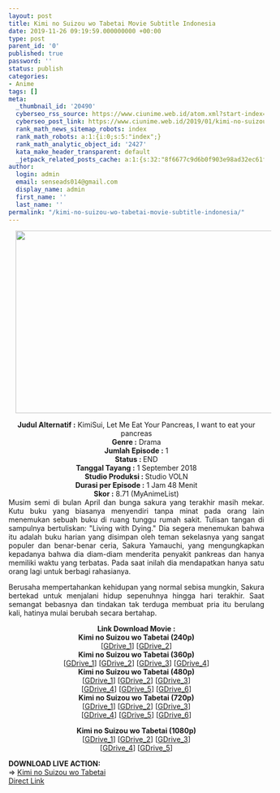 ```yaml
---
layout: post
title: Kimi no Suizou wo Tabetai Movie Subtitle Indonesia
date: 2019-11-26 09:19:59.000000000 +00:00
type: post
parent_id: '0'
published: true
password: ''
status: publish
categories:
- Anime
tags: []
meta:
  _thumbnail_id: '20490'
  cyberseo_rss_source: https://www.ciunime.web.id/atom.xml?start-index=1501&max-results=150
  cyberseo_post_link: https://www.ciunime.web.id/2019/01/kimi-no-suizou-wo-tabetai-movie.html
  rank_math_news_sitemap_robots: index
  rank_math_robots: a:1:{i:0;s:5:"index";}
  rank_math_analytic_object_id: '2427'
  kata_make_header_transparent: default
  _jetpack_related_posts_cache: a:1:{s:32:"8f6677c9d6b0f903e98ad32ec61f8deb";a:2:{s:7:"expires";i:1663450225;s:7:"payload";a:0:{}}}
author:
  login: admin
  email: senseads014@gmail.com
  display_name: admin
  first_name: ''
  last_name: ''
permalink: "/kimi-no-suizou-wo-tabetai-movie-subtitle-indonesia/"
---
```

<div class="separator" style="clear: both; text-align: center;"><a href="https://3.bp.blogspot.com/-6dpJvU8EpjM/XEs7TkanvFI/AAAAAAAAIhU/RDhys1dHlMICdReGOubKH68zxsioqEcTwCLcBGAs/s1600/Kimi%2Bno%2BSuizou%2Bwo%2BTabetai.jpg" imageanchor="1" style="margin-left: 1em; margin-right: 1em;"><img border="0" data-original-height="720" data-original-width="1280" height="360" src="{{ site.baseurl }}/assets/2019/11/Kimi%2Bno%2BSuizou%2Bwo%2BTabetai.jpg" width="640" /></a></div>
<p>
<div style="text-align: center;"><b>Judul</b><b><b> Alternatif</b> :</b> KimiSui, Let Me Eat Your Pancreas, I want to eat your pancreas </div>
<div style="text-align: center;"><b><b>Genre :</b></b> Drama</div>
<div style="text-align: center;"><b>Jumlah Episode :</b> 1<br /><b>Status :&nbsp;</b>END<br /><b>Tanggal Tayang :</b> 1 September 2018<br /><b>Studio Produksi : </b>Studio VOLN<br /><b>Durasi per Episode :</b> 1 Jam 48 Menit</div>
<div style="text-align: center;"><b>Skor :</b> 8.71 (MyAnimeList)</div>
<div style="text-align: center;"></div>
<div style="text-align: justify;">Musim semi di bulan April dan bunga sakura yang terakhir masih mekar. Kutu buku yang biasanya menyendiri tanpa minat pada orang lain menemukan sebuah buku di ruang tunggu rumah sakit. Tulisan tangan di sampulnya bertuliskan: "Living with Dying." Dia segera menemukan bahwa itu adalah buku harian yang disimpan oleh teman sekelasnya yang sangat populer dan benar-benar ceria, Sakura Yamauchi, yang mengungkapkan kepadanya bahwa dia diam-diam menderita penyakit pankreas dan hanya memiliki waktu yang terbatas. Pada saat inilah dia mendapatkan hanya satu orang lagi untuk berbagi rahasianya.</p>
<p>Berusaha mempertahankan kehidupan yang normal sebisa mungkin, Sakura bertekad untuk menjalani hidup sepenuhnya hingga hari terakhir. Saat semangat bebasnya dan tindakan tak terduga membuat pria itu berulang kali, hatinya mulai berubah secara bertahap.</p></div>
<div style="text-align: justify;"></div>
<div style="text-align: justify;"></div>
<div style="text-align: center;"><b>Link Download Movie :</b></div>
<div style="text-align: center;">
<div style="text-align: center;"><b>Kimi no Suizou wo Tabetai (240p)</b></div>
<div style="text-align: center;">
<div style="text-align: center;">[<a href="https://drive.google.com/uc?id=1CaoqrDffDGnzh4bc3oUg78pICdccjRZ2" target="_blank" rel="noopener">GDrive_1</a>] [<a href="https://drive.google.com/uc?export=download&amp;id=1UETv_tJmWK60Gftf9UBWvEf7MpCNEiWR" target="_blank" rel="noopener">GDrive_2</a>]</div>
<div style="text-align: center;">
<div style="text-align: center;"></div>
</div>
</div>
</div>
<div style="text-align: center;"><b>Kimi no Suizou wo Tabetai (360p)</b></div>
<div style="text-align: center;">[<a href="https://drive.google.com/uc?id=1qupkSZgHs7eo_qADQHcIDePhs1k-oJQr" target="_blank" rel="noopener">GDrive_1</a>] [<a href="https://drive.google.com/uc?id=16WpWVJTEB1MnyLjIO7x8Pq-_UGI7pIeN" target="_blank" rel="noopener">GDrive_2</a>] [<a href="https://drive.google.com/uc?id=1klyEBMSxCKmJBItCbjRB0CFqb5ldtSdS" target="_blank" rel="noopener">GDrive_3</a>] [<a href="https://drive.google.com/uc?export=download&amp;id=1qbtO2NmGZ5A5E3oBWsfPssVErzDUpyN5" target="_blank" rel="noopener">GDrive_4</a>]</div>
<div style="text-align: center;"></div>
<div style="text-align: center;"><b>Kimi no Suizou wo Tabetai (480p)</b><br />[<a href="https://drive.google.com/uc?export=download&amp;id=1TsrM8MpVMBIJdqzm-pUc2636MS9mdOEs" target="_blank" rel="noopener">GDrive_1</a>] [<a href="https://drive.google.com/uc?export=download&amp;id=1ikuEScAMTeXlMHIdvgfhCEhmnMDg_nVF" target="_blank" rel="noopener">GDrive_2</a>] [<a href="https://drive.google.com/uc?export=download&amp;id=1KobCEAu4H57N2hSntCuRgH9Y9wX2CRw4" target="_blank" rel="noopener">GDrive_3</a>]<br />[<a href="https://drive.google.com/uc?id=1lbC3MWvFHmz2oxOy-EoRSVrgn9ACTDJ7" target="_blank" rel="noopener">GDrive_4</a>] [<a href="https://drive.google.com/uc?id=11ddOKukteB4apTavCqiLcp79ZL1MEXI3" target="_blank" rel="noopener">GDrive_5</a>] [<a href="https://drive.google.com/uc?id=1UHluiEa6xanCeYGOwkEH1Bz6IpLoVER7" target="_blank" rel="noopener">GDrive_6</a>]</div>
<div style="text-align: center;"><b>Kimi no Suizou wo Tabetai (720p)</b><br />[<a href="https://drive.google.com/uc?export=download&amp;id=1fN0DoC16vzlUHfBzp_9m9LYkbh_tOaFk" target="_blank" rel="noopener">GDrive_1</a>] [<a href="https://drive.google.com/uc?export=download&amp;id=1DsXymx4pAvNTLpfN6DXX7O7k4NCqEb9G" target="_blank" rel="noopener">GDrive_2</a>] [<a href="https://drive.google.com/uc?export=download&amp;id=1auyIUAuQylPwqZjTziMut44rbdZ9-VJA" target="_blank" rel="noopener">GDrive_3</a>]<br />[<a href="https://drive.google.com/uc?id=1QCRP3slgNkcILpVQovA6AgxW-VRzTzoS" target="_blank" rel="noopener">GDrive_4</a>] [<a href="https://drive.google.com/uc?id=1MOrnDksEcK2IjIUCgOIiXsPRfL3-GFqB" target="_blank" rel="noopener">GDrive_5</a>] [<a href="https://drive.google.com/uc?id=1EgTjBT68fXFZUQ2y-Lcx5TEJksoDP2zL" target="_blank" rel="noopener">GDrive_6</a>]</p>
<p><b>Kimi no Suizou wo Tabetai (1080p)</b><br />[<a href="https://drive.google.com/uc?export=download&amp;id=1D8wOPbpYnmRGtacCk48ygAWMBQR2_QpC" target="_blank" rel="noopener">GDrive_1</a>] [<a href="https://drive.google.com/uc?export=download&amp;id=14uHUdNSQ2iy0WIdPtEn89UQJqCWWKARw" target="_blank" rel="noopener">GDrive_2</a>] [<a href="https://drive.google.com/uc?export=download&amp;id=1dFbHzyD1Qm8L8H03ZJQLYzNviUSMv4gH" target="_blank" rel="noopener">GDrive_3</a>]<br />[<a href="https://drive.google.com/uc?id=10E4UOAgizPykRtl2FmuV2DxlqaRe_Fpv" target="_blank" rel="noopener">GDrive_4</a>] [<a href="https://drive.google.com/uc?id=1EHZpDEY64XDCJYgXdKNeKGguruphRO9N" target="_blank" rel="noopener">GDrive_5</a>]
<div style="text-align: left;"></div>
<div style="text-align: left;"></div>
<div style="text-align: left;"><b>DOWNLOAD LIVE ACTION:</b></div>
<div style="text-align: left;"></div>
<div style="text-align: left;">=&gt;&nbsp;<a href="https://www.ciunime.web.id/2019/01/kimi-no-suizou-wo-tabetai-live-action.html" target="_blank" rel="noopener">Kimi no Suizou wo Tabetai</a></div>
<div style="text-align: left;"></div>
</div>
<link rel="stylesheet" href="https://cdnjs.cloudflare.com/ajax/libs/font-awesome/4.7.0/css/font-awesome.min.css" />
<div class="divbtn"> <a href="https://handymansurrender.com/fihup8buzv?key=94550f7ce39444073321dde3b8782f97" class="btn"><i class="fa fa-download"></i> Direct Link</a> </div>
